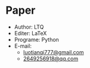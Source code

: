 # Paper
+ Author: LTQ
+ Editer: LaTeX 
+ Programe: Python
+ E-mail:
   + luotianqi777@gmail.com
   + 2649256918@qq.com
